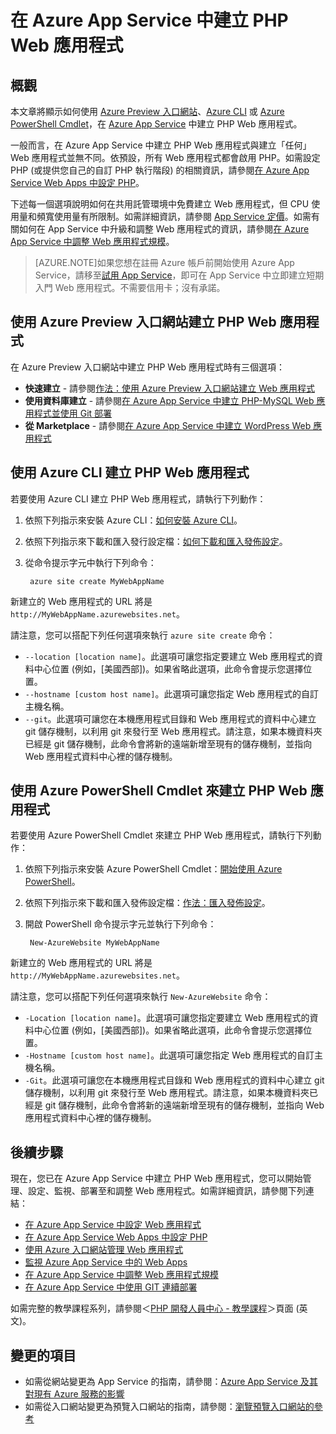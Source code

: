 <properties
	pageTitle="在 Azure App Service 中建立 PHP Web 應用程式"
	description="了解如何在 Azure App Service 中建立 PHP Web 應用程式"
	documentationCenter="php"
	services="app-service\web"
	editor="mollybos"
	manager="wpickett"
	authors="tfitzmac"/>

<tags
	ms.service="app-service-web"
	ms.workload="web"
	ms.tgt_pltfrm="na"
	ms.devlang="PHP"
	ms.topic="hero-article"
	ms.date="04/29/2015"
	ms.author="tomfitz"/>

# 在 Azure App Service 中建立 PHP Web 應用程式

## 概觀
本文章將顯示如何使用 [Azure Preview 入口網站](https://portal.azure.com)、[Azure CLI][Azure CLI] 或 [Azure PowerShell Cmdlet][powershell-cmdlets]，在 [Azure App Service] 中建立 PHP Web 應用程式。

一般而言，在 Azure App Service 中建立 PHP Web 應用程式與建立「任何」 Web 應用程式並無不同。依預設，所有 Web 應用程式都會啟用 PHP。如需設定 PHP (或提供您自己的自訂 PHP 執行階段) 的相關資訊，請參閱[在 Azure App Service Web Apps 中設定 PHP]。

下述每一個選項說明如何在共用託管環境中免費建立 Web 應用程式，但 CPU 使用量和頻寬使用量有所限制。如需詳細資訊，請參閱 [App Service 定價]。如需有關如何在 App Service 中升級和調整 Web 應用程式的資訊，請參閱[在 Azure App Service 中調整 Web 應用程式規模]。

>[AZURE.NOTE]如果您想在註冊 Azure 帳戶前開始使用 Azure App Service，請移至[試用 App Service](http://go.microsoft.com/fwlink/?LinkId=523751)，即可在 App Service 中立即建立短期入門 Web 應用程式。不需要信用卡；沒有承諾。

## 使用 Azure Preview 入口網站建立 PHP Web 應用程式

在 Azure Preview 入口網站中建立 PHP Web 應用程式時有三個選項：

- **快速建立** - 請參閱[作法：使用 Azure Preview 入口網站建立 Web 應用程式](../web-sites-create-deploy.md#createawebsiteportal)
- **使用資料庫建立** - 請參閱[在 Azure App Service 中建立 PHP-MySQL Web 應用程式並使用 Git 部署]
- **從 Marketplace** - 請參閱[在 Azure App Service 中建立 WordPress Web 應用程式]

## 使用 Azure CLI 建立 PHP Web 應用程式

若要使用 Azure CLI 建立 PHP Web 應用程式，請執行下列動作：

1. 依照下列指示來安裝 Azure CLI：[如何安裝 Azure CLI](../xplat-cli.md#install)。

1. 依照下列指示來下載和匯入發行設定檔：[如何下載和匯入發佈設定](../xplat-cli.md#configure)。

1. 從命令提示字元中執行下列命令：

		azure site create MyWebAppName

新建立的 Web 應用程式的 URL 將是 `http://MyWebAppName.azurewebsites.net`。

請注意，您可以搭配下列任何選項來執行 `azure site create` 命令：

* `--location [location name]`。此選項可讓您指定要建立 Web 應用程式的資料中心位置 (例如，[美國西部])。如果省略此選項，此命令會提示您選擇位置。
* `--hostname [custom host name]`。此選項可讓您指定 Web 應用程式的自訂主機名稱。
* `--git`。此選項可讓您在本機應用程式目錄和 Web 應用程式的資料中心建立 git 儲存機制，以利用 git 來發行至 Web 應用程式。請注意，如果本機資料夾已經是 git 儲存機制，此命令會將新的遠端新增至現有的儲存機制，並指向 Web 應用程式資料中心裡的儲存機制。

## 使用 Azure PowerShell Cmdlet 來建立 PHP Web 應用程式

若要使用 Azure PowerShell Cmdlet 來建立 PHP Web 應用程式，請執行下列動作：

1. 依照下列指示來安裝 Azure PowerShell Cmdlet：[開始使用 Azure PowerShell](/develop/php/how-to-guides/powershell-cmdlets/#GetStarted)。

1. 依照下列指示來下載和匯入發佈設定檔：[作法：匯入發佈設定](/develop/php/how-to-guides/powershell-cmdlets/#ImportPubSettings)。

1. 開啟 PowerShell 命令提示字元並執行下列命令：

		New-AzureWebsite MyWebAppName

新建立的 Web 應用程式的 URL 將是 `http://MyWebAppName.azurewebsites.net`。

請注意，您可以搭配下列任何選項來執行 `New-AzureWebsite` 命令：

* `-Location [location name]`。此選項可讓您指定要建立 Web 應用程式的資料中心位置 (例如，[美國西部])。如果省略此選項，此命令會提示您選擇位置。
* `-Hostname [custom host name]`。此選項可讓您指定 Web 應用程式的自訂主機名稱。
* `-Git`。此選項可讓您在本機應用程式目錄和 Web 應用程式的資料中心建立 git 儲存機制，以利用 git 來發行至 Web 應用程式。請注意，如果本機資料夾已經是 git 儲存機制，此命令會將新的遠端新增至現有的儲存機制，並指向 Web 應用程式資料中心裡的儲存機制。

## 後續步驟

現在，您已在 Azure App Service 中建立 PHP Web 應用程式，您可以開始管理、設定、監視、部署至和調整 Web 應用程式。如需詳細資訊，請參閱下列連結：

* [在 Azure App Service 中設定 Web 應用程式](web-sites-configure.md)
* [在 Azure App Service Web Apps 中設定 PHP]
* [使用 Azure 入口網站管理 Web 應用程式](web-sites-manage.md)
* [監視 Azure App Service 中的 Web Apps](web-sites-monitor.md)
* [在 Azure App Service 中調整 Web 應用程式規模]
* [在 Azure App Service 中使用 GIT 連續部署](web-sites-publish-source-control.md)

如需完整的教學課程系列，請參閱＜[PHP 開發人員中心 - 教學課程](/develop/php/tutorials/)＞頁面 (英文)。

## 變更的項目
* 如需從網站變更為 App Service 的指南，請參閱：[Azure App Service 及其對現有 Azure 服務的影響](http://go.microsoft.com/fwlink/?LinkId=529714)
* 如需從入口網站變更為預覽入口網站的指南，請參閱：[瀏覽預覽入口網站的參考](http://go.microsoft.com/fwlink/?LinkId=529715)

[Azure App Service]: http://go.microsoft.com/fwlink/?LinkId=529714
[Azure Portal]: http://go.microsoft.com/fwlink/?LinkId=529715
[Azure CLI]: ../xplat-cli.md
[powershell-cmdlets]: ../powershell-install-configure.md
[在 Azure App Service Web Apps 中設定 PHP]: web-sites-php-configure.md
[在 Azure App Service 中建立 PHP-MySQL Web 應用程式並使用 Git 部署]: web-sites-php-mysql-deploy-use-git.md
[在 Azure App Service 中建立 WordPress Web 應用程式]: web-sites-php-web-site-gallery.md
[App Service 定價]: /pricing/details/app-service/
[在 Azure App Service 中調整 Web 應用程式規模]: web-sites-scale.md
 

<!---HONumber=62-->